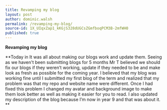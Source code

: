 ```yaml
---
title: Revamping my blog
layout: post
author: dominic.walsh
permalink: /revamping-my-blog/
source-id: 1X_UIqxZap1_kKGjS328dUGCsZGmfboqPCM3B-2mfWH0
published: true
---
```

**Revamping my blog**

**Today in It was all about making our blogs work and update them. Seeing as we haven't been submitting blogs for 5 months Mr T believed we should fix our blogs if they weren’t working, update if they needed to be and make look as fresh as possible for the coming year. I believed that my blog was working fine until I submitted my first blog of the term and realized that my problem was that my repo and website name were different. Once I had fixed this problem I changed my avatar and background image to make them look better as well as making it easier for you to read. I also updated my description of the blog because I’m now in year 9 and that was about it. **

